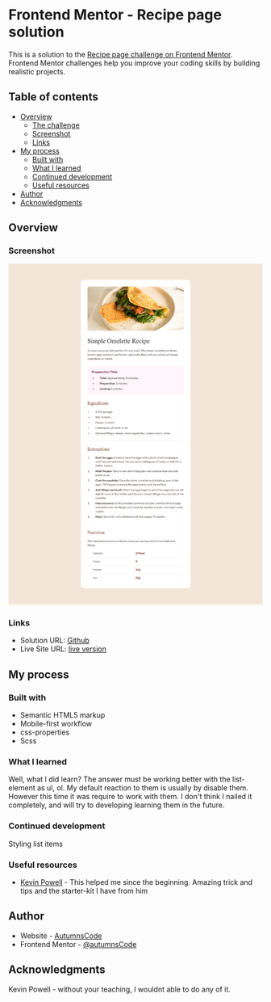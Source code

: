 # Frontend Mentor - Recipe page solution

This is a solution to the [Recipe page challenge on Frontend Mentor](https://www.frontendmentor.io/challenges/recipe-page-KiTsR8QQKm). Frontend Mentor challenges help you improve your coding skills by building realistic projects. 

## Table of contents

- [Overview](#overview)
  - [The challenge](#the-challenge)
  - [Screenshot](#screenshot)
  - [Links](#links)
- [My process](#my-process)
  - [Built with](#built-with)
  - [What I learned](#what-i-learned)
  - [Continued development](#continued-development)
  - [Useful resources](#useful-resources)
- [Author](#author)
- [Acknowledgments](#acknowledgments)


## Overview

### Screenshot

![](./assets/images/screenshot.png)


### Links

- Solution URL: [Github](https://github.com/AutumnsCode/frontendmentor-projekte/tree/main/newbie/recipe-page)
- Live Site URL: [live version](https://wondrous-profiterole-f56d88.netlify.app/)

## My process

### Built with

- Semantic HTML5 markup
- Mobile-first workflow
- css-properties
- Scss


### What I learned

Well, what I did learn? The answer must be working better with the list-element as ul, ol. My default reaction to them is usually by disable them. However this time it was require to work with them. I don't think I nailed it completely, and will try to developing learning them in the future.

### Continued development
Styling list items

### Useful resources

- [Kevin Powell](https://www.youtube.com/@KevinPowell) - This helped me since the beginning. Amazing trick and tips and the starter-kit I have from him

## Author

- Website - [AutumnsCode](https://github.com/AutumnsCode)
- Frontend Mentor - [@autumnsCode](https://www.frontendmentor.io/profile/AutumnsCode)


## Acknowledgments

Kevin Powell - without your teaching, I wouldnt able to do any of it.
